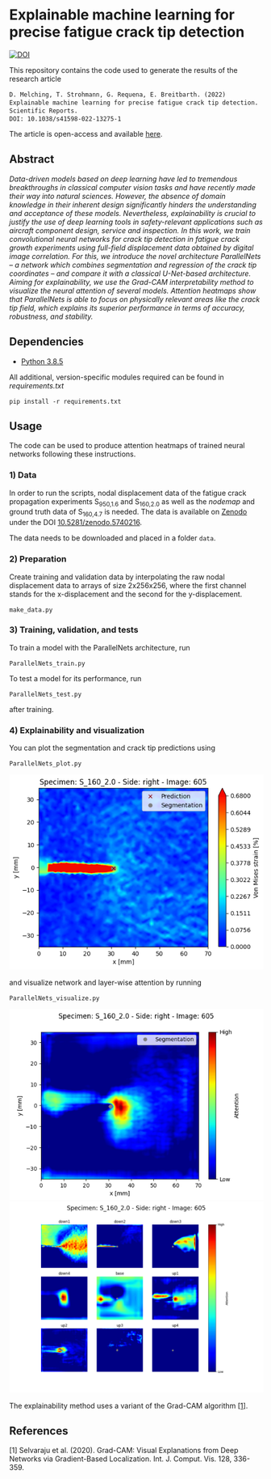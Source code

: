 # Explainable machine learning for precise fatigue crack tip detection
[![DOI](https://zenodo.org/badge/499013011.svg)](https://zenodo.org/badge/latestdoi/499013011)

This repository contains the code used to generate the results of the research article
```
D. Melching, T. Strohmann, G. Requena, E. Breitbarth. (2022)
Explainable machine learning for precise fatigue crack tip detection. 
Scientific Reports.
DOI: 10.1038/s41598-022-13275-1
```
The article is open-access and available [here](https://doi.org/10.1038/s41598-022-13275-1).

## Abstract
*Data-driven models based on deep learning have led to tremendous breakthroughs in classical computer vision tasks and have recently made their way into natural sciences. However, the absence of domain knowledge in their inherent design significantly hinders the understanding and acceptance of these models. Nevertheless, explainability is crucial to justify the use of deep learning tools in safety-relevant applications such as aircraft component design, service and inspection. In this work, we train convolutional neural networks for crack tip detection in fatigue crack growth experiments using full-field displacement data obtained by digital image correlation. For this, we introduce the novel architecture ParallelNets – a network which combines segmentation and regression of the crack tip coordinates – and compare it with a classical U-Net-based architecture. Aiming for explainability, we use the Grad-CAM interpretability method to visualize the neural attention of several models. Attention heatmaps show that ParallelNets is able to focus on physically relevant areas like the crack tip field, which explains its superior performance in terms of accuracy, robustness, and stability.*

## Dependencies
*  [Python 3.8.5](https://www.python.org/downloads/release/python-385/)

All additional, version-specific modules required can be found in *requirements.txt*
```shell
pip install -r requirements.txt
```

## Usage

The code can be used to produce attention heatmaps of trained neural networks 
following these instructions.

### 1) Data
In order to run the scripts, nodal displacement data of the fatigue crack propagation experiments
S<sub>950,1.6</sub> and S<sub>160,2.0</sub> as well as the *nodemap* and ground truth data
of S<sub>160,4.7</sub> is needed. 
The data is available on [Zenodo](https://zenodo.org) 
under the DOI [10.5281/zenodo.5740216](https://zenodo.org/deposit/5740216). 

The data needs to be downloaded and placed in a folder `data`.

### 2) Preparation
Create training and validation data by interpolating the raw nodal displacement data to arrays of size 2x256x256, 
where the first channel stands for the x-displacement and the second for the y-displacement.
```shell
make_data.py
```

### 3) Training, validation, and tests
To train a model with the ParallelNets architecture, run
```shell
ParallelNets_train.py
```
To test a model for its performance, run
```shell
ParallelNets_test.py
```
after training.

### 4) Explainability and visualization
You can plot the segmentation and crack tip predictions using
```shell
ParallelNets_plot.py
```
![Prediction plot](assets/prediction.png)

and visualize network and layer-wise attention by running
```shell
ParallelNets_visualize.py
```
![Network attention plot](assets/network_attention.png)
![Layer-wise attention plot](assets/layer_attention.png)

The explainability method uses a variant of the Grad-CAM algorithm [[1]](#1).

## References
<a id="1">[1]</a> 
Selvaraju et al. (2020).
Grad-CAM: Visual Explanations from Deep Networks via Gradient-Based Localization. Int. J. Comput. Vis. 128, 336-359.
